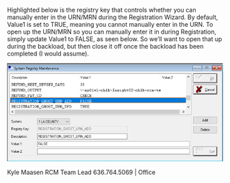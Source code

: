 Highlighted below is the registry key that controls whether you can manually enter in the URN/MRN during the Registration Wizard.
By default, Value1 is set to TRUE, meaning you cannot manually enter in the URN.
To open up the URN/MRN so you can manually enter it in during Registration, simply update Value1 to FALSE, as seen below.
So we’ll want to open that up during the backload, but then close it off once the backload has been completed (I would assume).

![image.png](/.attachments/image-e37081db-9027-498c-b891-945d02e8b2eb.png)

Kyle Maasen
RCM Team Lead
636.764.5069 | Office
